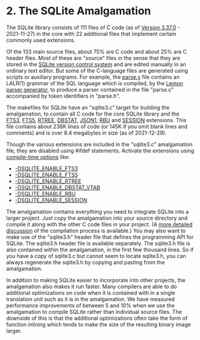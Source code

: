 # 2\. The SQLite Amalgamation


The SQLite library consists of 111 files of C code
(as of [Version 3\.37\.0](releaselog/3_37_0.html) \- 2021\-11\-27\)
in the core with 22 additional files that
implement certain commonly used extensions.

Of the 133
main source files, about 75% are C code and about 25% are C header files.
Most of these are "source" files in the sense that they are stored
in the [SQLite version control system](https://www.sqlite.org/src)
and are edited manually in an ordinary text editor.
But some of the C\-language files are generated using scripts
or auxiliary programs. For example, the
[parse.y](https://www.sqlite.org/src/artifact?ci=trunk&filename=src/parse.y)
file contains an LALR(1\) grammar of the SQL language which is compiled,
by the [Lemon parser generator](lemon.html), to produce a parser contained in the file
"parse.c" accompanied by token identifiers in "parse.h".



The makefiles for SQLite have an "sqlite3\.c" target for building the
amalgamation, to contain all C code for the core SQLite library and the
[FTS3](fts3.html), [FTS5](fts5.html), [RTREE](rtree.html), [DBSTAT](dbstat.html), [JSON1](json1.html),
[RBU](rbu.html) and [SESSION](sessionintro.html)
extensions.
This file contains about 238K lines of code
(or 145K if you omit blank lines and comments) and is over 8\.4 megabytes
in size (as of 2021\-12\-29\).



Though the various extensions are included in the
"sqlite3\.c" amalgamation file, they are disabled using \#ifdef statements.
Activate the extensions using [compile\-time options](compile.html) like:



* [\-DSQLITE\_ENABLE\_FTS3](compile.html#enable_fts3)
* [\-DSQLITE\_ENABLE\_FTS5](compile.html#enable_fts5)
* [\-DSQLITE\_ENABLE\_RTREE](compile.html#enable_rtree)
* [\-DSQLITE\_ENABLE\_DBSTAT\_VTAB](compile.html#enable_dbstat_vtab)
* [\-DSQLITE\_ENABLE\_RBU](compile.html#enable_rbu)
* [\-DSQLITE\_ENABLE\_SESSION](compile.html#enable_session)


The amalgamation contains everything you need to integrate SQLite
into a larger project. Just copy the amalgamation into your source
directory and compile it along with the other C code files in your project.
(A [more detailed discussion](howtocompile.html) of the compilation process is
available.)
You may also want to make use of the "sqlite3\.h" header file that
defines the programming API for SQLite.
The sqlite3\.h header file is available separately.
The sqlite3\.h file is also contained within the amalgamation, in
the first few thousand lines. So if you have a copy of
sqlite3\.c but cannot seem to locate sqlite3\.h, you can always
regenerate the sqlite3\.h by copying and pasting from the amalgamation.


In addition to making SQLite easier to incorporate into other
projects, the amalgamation also makes it run faster. Many
compilers are able to do additional optimizations on code when
it is contained with in a single translation unit such as it
is in the amalgamation. We have measured performance improvements
of between 5 and 10% when we use the amalgamation to compile
SQLite rather than individual source files. The downside of this
is that the additional optimizations often take the form of
function inlining which tends to make the size of the resulting
binary image larger.



